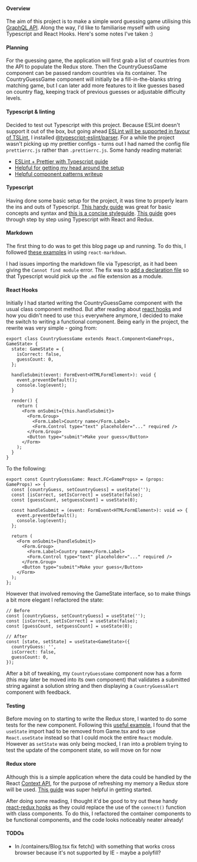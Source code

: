 #### Overview

The aim of this project is to make a simple word guessing game utilising this [GraphQL API](https://countries.trevorblades.com/). Along the way, I'd like to familiarise myself with using Typescript and React Hooks. Here's some notes I've taken :)

#### Planning

For the guessing game, the application will first grab a list of countries from the API to populate the Redux store. Then the CountryGuessGame component can be passed random countries via its container. The CountryGuessGame component will initially be a fill-in-the-blanks string matching game, but I can later add more features to it like guesses based on country flag, keeping track of previous guesses or adjustable difficulty levels.

#### Typescript & linting

Decided to test out Typescript with this project. Because ESLint doesn't support it out of the box, but going ahead [ESLint will be supported in favour of TSLint](https://github.com/Microsoft/TypeScript/issues/29288#developer-productivity-tools-and-integration), I installed [@typescript-eslint/parser](https://www.npmjs.com/package/@typescript-eslint/parser). For a while the project wasn't picking up my prettier configs - turns out I had named the config file `prettierrc.js` rather than `.prettierrc.js`. Some handy reading material:

- [ESLint + Prettier with Typescript guide](https://dev.to/robertcoopercode/using-eslint-and-prettier-in-a-typescript-project-53jb)
- [Helpful for getting my head around the setup](https://medium.com/@dors718/linting-your-react-typescript-project-with-eslint-and-prettier-2423170c3d42)
- [Helpful component patterns writeup](https://levelup.gitconnected.com/ultimate-react-component-patterns-with-typescript-2-8-82990c516935)

#### Typescript

Having done some basic setup for the project, it was time to properly learn the ins and outs of Typescript. [This handy guide](https://2ality.com/2018/04/type-notation-typescript.html) was great for basic concepts and syntax and [this is a concise styleguide](https://github.com/basarat/typescript-book/blob/master/docs/styleguide/styleguide.md). [This guide](https://medium.com/@rossbulat/how-to-use-typescript-with-react-and-redux-a118b1e02b76) goes through step by step using Typescript with React and Redux.

#### Markdown

The first thing to do was to get this blog page up and running. To do this, I followed [these examples](https://stackoverflow.com/questions/42928530/how-do-i-load-a-markdown-file-into-a-react-component) in using `react-markdown`.

I had issues importing the markdown file via Typescript, as it had been giving the `Cannot find module` error. The fix was to [add a declaration file](https://github.com/webpack-contrib/raw-loader/issues/56#issuecomment-423640398) so that Typescript would pick up the `.md` file extension as a module.

#### React Hooks

Initially I had started writing the CountryGuessGame component with the usual class component method. But after reading about [react hooks](https://reactjs.org/docs/hooks-overview.html) and how you didn't need to use `this` everywhere anymore, I decided to make the switch to writing a functional component. Being early in the project, the rewrite was very simple - going from:

```
export class CountryGuessGame extends React.Component<GameProps, GameState> {
  state: GameState = {
    isCorrect: false,
    guessCount: 0,
  };

  handleSubmit(event: FormEvent<HTMLFormElement>): void {
    event.preventDefault();
    console.log(event);
  }

  render() {
    return (
      <Form onSubmit={this.handleSubmit}>
        <Form.Group>
          <Form.Label>Country name</Form.Label>
          <Form.Control type="text" placeholder="..." required />
        </Form.Group>
        <Button type="submit">Make your guess</Button>
      </Form>
    );
  }
}
```

To the following:

```
export const CountryGuessGame: React.FC<GameProps> = (props: GameProps) => {
  const [countryGuess, setCountryGuess] = useState('');
  const [isCorrect, setIsCorrect] = useState(false);
  const [guessCount, setguessCount] = useState(0);

  const handleSubmit = (event: FormEvent<HTMLFormElement>): void => {
    event.preventDefault();
    console.log(event);
  };

  return (
    <Form onSubmit={handleSubmit}>
      <Form.Group>
        <Form.Label>Country name</Form.Label>
        <Form.Control type="text" placeholder="..." required />
      </Form.Group>
      <Button type="submit">Make your guess</Button>
    </Form>
  );
};
```

However that involved removing the GameState interface, so to make things a bit more elegant I refactored the state:

```
// Before
const [countryGuess, setCountryGuess] = useState('');
const [isCorrect, setIsCorrect] = useState(false);
const [guessCount, setguessCount] = useState(0);

// After
const [state, setState] = useState<GameState>({
  countryGuess: '',
  isCorrect: false,
  guessCount: 0,
});
```

After a bit of tweaking, my `CountryGuessGame` component now has a form (this may later be moved into its own component) that validates a submitted string against a solution string and then displaying a `CountryGuessAlert` component with feedback.

#### Testing

Before moving on to starting to write the Redux store, I wanted to do some tests for the new component. Following this [useful example](https://dev.to/theactualgivens/testing-react-hook-state-changes-2oga), I found that the `useState` import had to be removed from Game.tsx and to use `React.useState` instead so that I could mock the entire `React` module. However as `setState` was only being mocked, I ran into a problem trying to test the update of the component state, so will move on for now

#### Redux store

Although this is a simple application where the data could be handled by the React [Context API](https://reactjs.org/docs/context.html), for the purpose of refreshing my memory a Redux store will be used. [This guide](https://redux.js.org/recipes/usage-with-typescript) was super helpful in getting started.

After doing some reading, I thought it'd be good to try out these handy [react-redux hooks](https://react-redux.js.org/next/api/hooks) as they could replace the use of the `connect()` function with class components. To do this, I refactored the container components to be functional components, and the code looks noticeably neater already!

#### TODOs

- In /containers/Blog.tsx fix fetch() with something that works cross browser because it's not supported by IE - maybe a polyfill?

